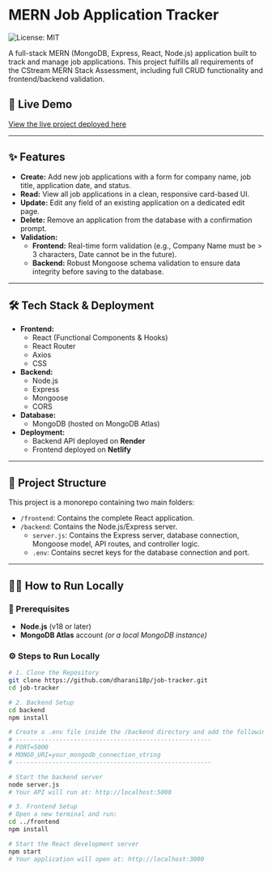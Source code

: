 # MERN Job Application Tracker

![License: MIT](https://img.shields.io/badge/License-MIT-yellow.svg)

A full-stack MERN (MongoDB, Express, React, Node.js) application built to track and manage job applications. This project fulfills all requirements of the CStream MERN Stack Assessment, including full CRUD functionality and frontend/backend validation.

## 🚀 Live Demo

[View the live project deployed here](https://dharani-job-tracker.netlify.app/)

---

## ✨ Features

- **Create:** Add new job applications with a form for company name, job title, application date, and status.
- **Read:** View all job applications in a clean, responsive card-based UI.
- **Update:** Edit any field of an existing application on a dedicated edit page.
- **Delete:** Remove an application from the database with a confirmation prompt.
- **Validation:**
  - **Frontend:** Real-time form validation (e.g., Company Name must be > 3 characters, Date cannot be in the future).
  - **Backend:** Robust Mongoose schema validation to ensure data integrity before saving to the database.

---

## 🛠️ Tech Stack & Deployment

- **Frontend:**
  - React (Functional Components & Hooks)
  - React Router
  - Axios
  - CSS
- **Backend:**
  - Node.js
  - Express
  - Mongoose
  - CORS
- **Database:**
  - MongoDB (hosted on MongoDB Atlas)
- **Deployment:**
  - Backend API deployed on **Render**
  - Frontend deployed on **Netlify**

---

## 📂 Project Structure

This project is a monorepo containing two main folders:

- `/frontend`: Contains the complete React application.
- `/backend`: Contains the Node.js/Express server.
  - `server.js`: Contains the Express server, database connection, Mongoose model, API routes, and controller logic.
  - `.env`: Contains secret keys for the database connection and port.

---

## 🏃‍♂️ How to Run Locally

### 🧩 Prerequisites
- **Node.js** (v18 or later)
- **MongoDB Atlas** account *(or a local MongoDB instance)*

### ⚙️ Steps to Run Locally
```bash
# 1. Clone the Repository
git clone https://github.com/dharani18p/job-tracker.git
cd job-tracker

# 2. Backend Setup
cd backend
npm install

# Create a .env file inside the /backend directory and add the following:
# ------------------------------------------------------
# PORT=5000
# MONGO_URI=your_mongodb_connection_string
# ------------------------------------------------------

# Start the backend server
node server.js
# Your API will run at: http://localhost:5000

# 3. Frontend Setup
# Open a new terminal and run:
cd ../frontend
npm install

# Start the React development server
npm start
# Your application will open at: http://localhost:3000

